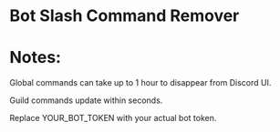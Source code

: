# Bot Slash Command Remover

# Notes:
Global commands can take up to 1 hour to disappear from Discord UI.

Guild commands update within seconds.

Replace YOUR_BOT_TOKEN with your actual bot token.
